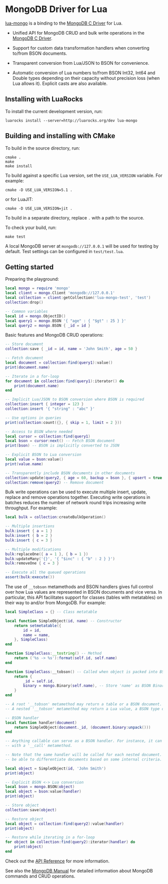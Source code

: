 MongoDB Driver for Lua
======================

[lua-mongo] is a binding to the [MongoDB C Driver] for Lua.

* Unified API for MongoDB CRUD and bulk write operations in the [MongoDB C Driver].

* Support for custom data transformation handlers when converting to/from BSON documents.

* Transparent conversion from Lua/JSON to BSON for convenience.

* Automatic conversion of Lua numbers to/from BSON Int32, Int64 and Double types depending on their
  capacity without precision loss (when Lua allows it). Explicit casts are also available.


Installing with LuaRocks
------------------------

To install the current development version, run:

	luarocks install --server=http://luarocks.org/dev lua-mongo


Building and installing with CMake
----------------------------------

To build in the source directory, run:

	cmake .
	make
	make install

To build against a specific Lua version, set the `USE_LUA_VERSION` variable. For example:

	cmake -D USE_LUA_VERSION=5.1 .

or for LuaJIT:

	cmake -D USE_LUA_VERSION=jit .

To build in a separate directory, replace `.` with a path to the source.

To check your build, run:

	make test

A local MongoDB server at `mongodb://127.0.0.1` will be used for testing by default. Test settings
can be configured in `test/test.lua`.


Getting started
---------------

Preparing the playground:

```Lua
local mongo = require 'mongo'
local client = mongo.Client 'mongodb://127.0.0.1'
local collection = client:getCollection('lua-mongo-test', 'test')
collection:drop()

-- Common variables
local id = mongo.ObjectID()
local query1 = mongo.BSON '{ "age" : { "$gt" : 25 } }'
local query2 = mongo.BSON { _id = id }
```

Basic features and MongoDB CRUD operations:

```Lua
-- Store document
collection:save { _id = id, name = 'John Smith', age = 50 }

-- Fetch document
local document = collection:find(query1):value()
print(document.name)

-- Iterate in a for-loop
for document in collection:find(query1):iterator() do
	print(document.name)
end

-- Implicit Lua/JSON to BSON conversion where BSON is required
collection:insert { integer = 123 }
collection:insert '{ "string" : "abc" }'

-- Use options in queries
print(collection:count({}, { skip = 1, limit = 2 }))

-- Access to BSON where needed
local cursor = collection:find(query1)
local bson = cursor:next() -- Fetch BSON document
print(bson) -- BSON is implicitly converted to JSON

-- Explicit BSON to Lua conversion
local value = bson:value()
print(value.name)

-- Transparently include BSON documents in other documents
collection:update(query2, { age = 60, backup = bson }, { upsert = true }) -- Update document
collection:remove(query2) -- Remove document
```

Bulk write operations can be used to execute multiple insert, update, replace and remove operations
together. Executing write operations in batches reduces the number of network round trips increasing
write throughput. For example:

```Lua
local bulk = collection:createBulkOperation()

-- Multiple insertions
bulk:insert { a = 1 }
bulk:insert { b = 2 }
bulk:insert { c = 3 }

-- Multiple modifications
bulk:replaceOne({ a = 1 }, { b = 1 })
bulk:updateMany('{}', '{ "$inc" : { "b" : 2 } }')
bulk:removeOne { c = 3 }

-- Execute all the queued operations
assert(bulk:execute())
```

The use of `__tobson` metamethods and BSON handlers gives full control over how Lua values are
represented in BSON documents and vice versa. In particular, this API facilitates support for
classes (tables with metatables) on their way to and/or from MongoDB. For example:

```Lua
local SimpleClass = {} -- Class metatable

local function SimpleObject(id, name) -- Constructor
	return setmetatable({
		id = id,
		name = name,
	}, SimpleClass)
end

function SimpleClass:__tostring() -- Method
	return ('%s -> %s'):format(self.id, self.name)
end

function SimpleClass:__tobson() -- Called when object is packed into BSON
	return {
		_id = self.id,
		binary = mongo.Binary(self.name), -- Store 'name' as BSON Binary for example
	}
end

-- A root '__tobson' metamethod may return a table or a BSON document.
-- A nested '__tobson' metamethod may return a Lua value, a BSON type or a BSON document.

-- BSON handler
local function handler(document)
	return SimpleObject(document._id, (document.binary:unpack()))
end

-- Anything callable can serve as a BSON handler. For instance, it can be a table or a userdata
-- with a '__call' metamethod.

-- Note that the same handler will be called for each nested document. Thus, the handler should
-- be able to differentiate documents based on some internal criteria.

local object = SimpleObject(id, 'John Smith')
print(object)

-- Explicit BSON <-> Lua conversion
local bson = mongo.BSON(object)
local object = bson:value(handler)
print(object)

-- Store object
collection:save(object)

-- Restore object
local object = collection:find(query2):value(handler)
print(object)

-- Restore while iterating in a for-loop
for object in collection:find(query2):iterator(handler) do
	print(object)
end
```

Check out the [API Reference] for more information.

See also the [MongoDB Manual] for detailed information about MongoDB commands and CRUD operations.


[lua-mongo]: https://github.com/neoxic/lua-mongo
[MongoDB C Driver]: http://mongoc.org
[MongoDB Manual]: https://docs.mongodb.com/manual/
[API Reference]: doc/main.md
